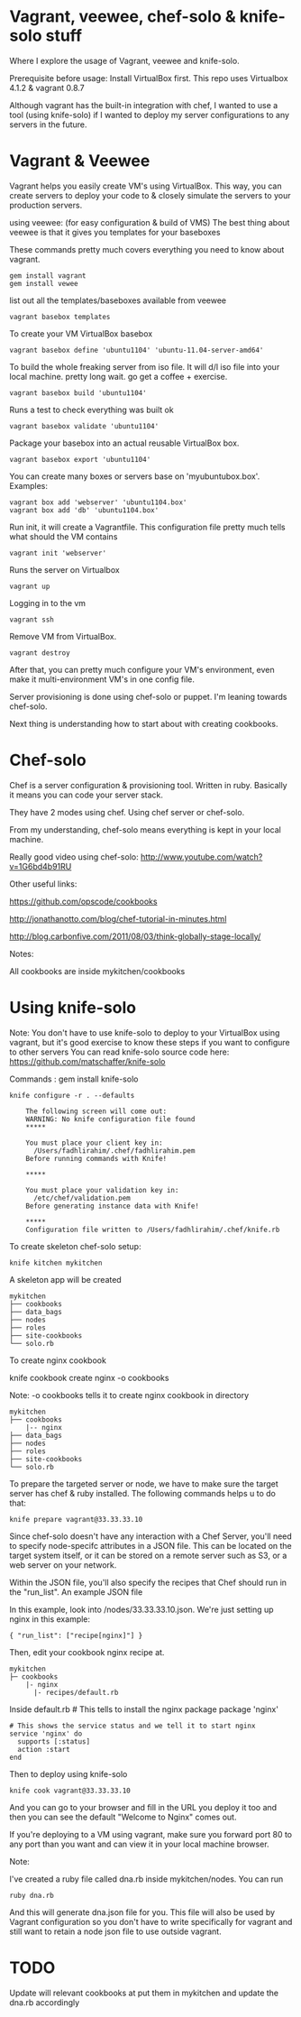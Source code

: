 Vagrant, veewee, chef-solo & knife-solo stuff
=================================
Where I explore the usage of Vagrant, veewee and knife-solo.

Prerequisite before usage: Install VirtualBox first. This repo uses Virtualbox 4.1.2 & vagrant 0.8.7

Although vagrant has the built-in integration with chef, I wanted to use a tool (using knife-solo) if I wanted to deploy
my server configurations to any servers in the future.


Vagrant & Veewee
===================

Vagrant helps you easily create VM's using VirtualBox. 
This way, you can create servers to deploy your code to & closely
simulate the servers to your production servers.

using veewee: (for easy configuration & build of VMS)
The best thing about veewee is that it gives you templates for your baseboxes

These commands pretty much covers everything you need to know about vagrant.

	gem install vagrant
	gem install vewee

list out all the templates/baseboxes available from veewee

	vagrant basebox templates

To create your VM VirtualBox basebox

	vagrant basebox define 'ubuntu1104' 'ubuntu-11.04-server-amd64'

To build the whole freaking server from iso file. It will d/l iso file into your local machine.
pretty long wait. go get a coffee + exercise.

	vagrant basebox build 'ubuntu1104'

Runs a test to check everything was built ok

	vagrant basebox validate 'ubuntu1104'

Package your basebox into an actual reusable VirtualBox box.

	vagrant basebox export 'ubuntu1104'

You can create many boxes or servers base on 'myubuntubox.box'. Examples:

	vagrant box add 'webserver' 'ubuntu1104.box'
 	vagrant box add 'db' 'ubuntu1104.box'

Run init, it will create a Vagrantfile. This configuration file pretty much tells what should the VM contains

	vagrant init 'webserver'

Runs the server on Virtualbox
	
	vagrant up
 
Logging in to the vm

	vagrant ssh

Remove VM from VirtualBox.

	vagrant destroy



After that, you can pretty much configure your VM's environment,
even make it multi-environment VM's in one config file. 

Server provisioning is done using chef-solo or puppet. I'm leaning towards chef-solo.

Next thing is understanding how to start about with creating cookbooks.


Chef-solo
=============

Chef is a server configuration & provisioning tool. Written in ruby.
Basically it means you can code your server stack.

They have 2 modes using chef. Using chef server or chef-solo.

From my understanding, chef-solo means everything is kept in your local machine.

Really good video using chef-solo:
http://www.youtube.com/watch?v=1G6bd4b91RU

Other useful links:

https://github.com/opscode/cookbooks

http://jonathanotto.com/blog/chef-tutorial-in-minutes.html

http://blog.carbonfive.com/2011/08/03/think-globally-stage-locally/

Notes:

All cookbooks are inside mykitchen/cookbooks


Using knife-solo
================

Note: You don't have to use knife-solo to deploy to your VirtualBox using vagrant,
but it's good exercise to know these steps if you want to configure to other servers
You can read knife-solo source code here: https://github.com/matschaffer/knife-solo

Commands :
	gem install knife-solo
	

	knife configure -r . --defaults
	
		The following screen will come out:
		WARNING: No knife configuration file found
		*****

		You must place your client key in:
		  /Users/fadhlirahim/.chef/fadhlirahim.pem
		Before running commands with Knife!

		*****

		You must place your validation key in:
		  /etc/chef/validation.pem
		Before generating instance data with Knife!

		*****
		Configuration file written to /Users/fadhlirahim/.chef/knife.rb

To create skeleton chef-solo setup:

	knife kitchen mykitchen
	
A skeleton app will be created

	mykitchen
	├── cookbooks
	├── data_bags
	├── nodes
	├── roles
	├── site-cookbooks
	└── solo.rb
	
To create nginx cookbook

  knife cookbook create nginx -o cookbooks

Note: -o cookbooks tells it to create nginx cookbook in directory

	mykitchen
	├── cookbooks
		|-- nginx
	├── data_bags
	├── nodes
	├── roles
	├── site-cookbooks
	└── solo.rb

To prepare the targeted server or node, we have to make sure the 
target server has chef & ruby installed. The following commands helps u
to do that:

	knife prepare vagrant@33.33.33.10

Since chef-solo doesn't have any interaction with a Chef Server, 
you'll need to specify node-specifc attributes in a JSON file. This can 
be located on the target system itself, or it can be stored on a 
remote server such as S3, or a web server on your network.

Within the JSON file, you'll also specify the recipes that Chef should run 
in the "run_list". An example JSON file

In this example, look into /nodes/33.33.33.10.json. 
We're just setting up nginx in this example:

	{ "run_list": ["recipe[nginx]"] }

	
Then, edit your cookbook nginx recipe at.

	mykitchen
	├─ cookbooks
		|- nginx
		  |- recipes/default.rb

Inside default.rb
	# This tells to install the nginx package
	package 'nginx'
	
	# This shows the service status and we tell it to start nginx
	service 'nginx' do
	  supports [:status]
	  action :start
	end

	
Then to deploy using knife-solo

	knife cook vagrant@33.33.33.10
	
And you can go to your browser and fill in the URL you deploy it too
and then you can see the default "Welcome to Nginx" comes out.

If you're deploying to a VM using vagrant, make sure you forward port 80 to any
port than you want and can view it in your local machine browser.

Note:

I've created a ruby file called dna.rb inside mykitchen/nodes. You can run

	ruby dna.rb

And this will generate dna.json file for you. This file will also be used by Vagrant configuration so you don't have to write specifically for vagrant and still want to retain a node json file to use outside vagrant.



TODO
====
Update will relevant cookbooks at put them in mykitchen and update the dna.rb accordingly



